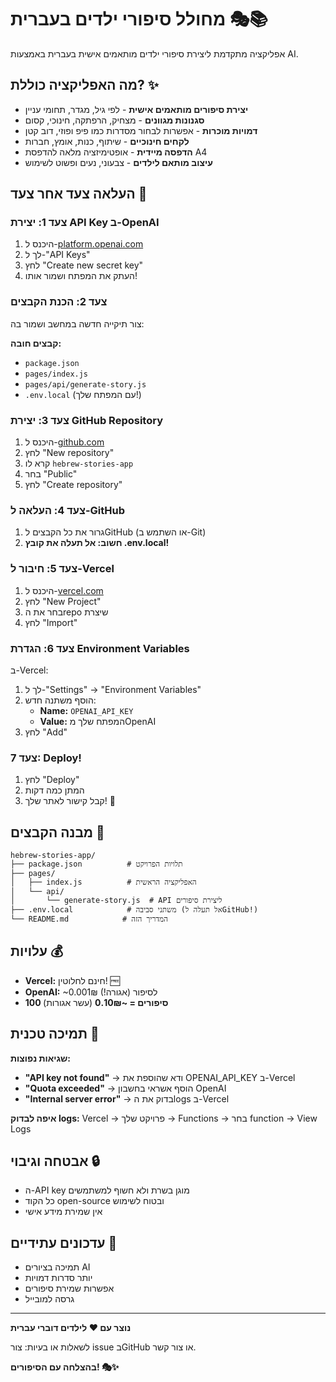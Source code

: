 # מחולל סיפורי ילדים בעברית 🎭📚

אפליקציה מתקדמת ליצירת סיפורי ילדים מותאמים אישית בעברית באמצעות AI.

## מה האפליקציה כוללת? ✨

- **יצירת סיפורים מותאמים אישית** - לפי גיל, מגדר, תחומי עניין
- **סגנונות מגוונים** - מצחיק, הרפתקה, חינוכי, קסום
- **דמויות מוכרות** - אפשרות לבחור מסדרות כמו פיפ ופוזי, דוב קטן
- **לקחים חינוכיים** - שיתוף, כנות, אומץ, חברות
- **הדפסה מיידית** - אופטימיזציה מלאה להדפסת A4
- **עיצוב מותאם לילדים** - צבעוני, נעים ופשוט לשימוש

## העלאה צעד אחר צעד 🚀

### צעד 1: יצירת API Key ב-OpenAI
1. היכנס ל-[platform.openai.com](https://platform.openai.com)
2. לך ל-"API Keys"
3. לחץ "Create new secret key"
4. העתק את המפתח ושמור אותו!

### צעד 2: הכנת הקבצים
צור תיקייה חדשה במחשב ושמור בה:

**קבצים חובה:**
- `package.json`
- `pages/index.js`
- `pages/api/generate-story.js`
- `.env.local` (עם המפתח שלך!)

### צעד 3: יצירת GitHub Repository
1. היכנס ל-[github.com](https://github.com)
2. לחץ "New repository"
3. קרא לו `hebrew-stories-app`
4. בחר "Public"
5. לחץ "Create repository"

### צעד 4: העלאה ל-GitHub
1. גרור את כל הקבצים לGitHub (או השתמש ב-Git)
2. **חשוב: אל תעלה את קובץ .env.local!**

### צעד 5: חיבור ל-Vercel
1. היכנס ל-[vercel.com](https://vercel.com)
2. לחץ "New Project"
3. בחר את הrepo שיצרת
4. לחץ "Import"

### צעד 6: הגדרת Environment Variables
ב-Vercel:
1. לך ל-"Settings" → "Environment Variables"
2. הוסף משתנה חדש:
   - **Name:** `OPENAI_API_KEY`
   - **Value:** המפתח שלך מOpenAI
3. לחץ "Add"

### צעד 7: Deploy!
1. לחץ "Deploy"
2. המתן כמה דקות
3. קבל קישור לאתר שלך! 🎉

## מבנה הקבצים 📁

```
hebrew-stories-app/
├── package.json          # תלויות הפרויקט
├── pages/
│   ├── index.js          # האפליקציה הראשית
│   └── api/
│       └── generate-story.js  # API ליצירת סיפורים
├── .env.local            # משתני סביבה (אל תעלה לGitHub!)
└── README.md            # המדריך הזה
```

## עלויות 💰

- **Vercel:** חינם לחלוטין! 🆓
- **OpenAI:** ~0.001₪ לסיפור (אגורה!)
- **100 סיפורים = ~0.10₪** (עשר אגורות)

## תמיכה טכנית 🔧

**שגיאות נפוצות:**
- **"API key not found"** → ודא שהוספת את OPENAI_API_KEY ב-Vercel
- **"Quota exceeded"** → הוסף אשראי בחשבון OpenAI
- **"Internal server error"** → בדוק את הlogs ב-Vercel

**איפה לבדוק logs:**
Vercel → פרויקט שלך → Functions → בחר function → View Logs

## אבטחה וגיבוי 🔒

- ה-API key מוגן בשרת ולא חשוף למשתמשים
- כל הקוד open-source ובטוח לשימוש
- אין שמירת מידע אישי

## עדכונים עתידיים 🔮

- תמיכה בציורים AI
- יותר סדרות דמויות
- אפשרות שמירת סיפורים
- גרסה למובייל

---

**נוצר עם ❤️ לילדים דוברי עברית**

לשאלות או בעיות: צור issue בGitHub או צור קשר.

**בהצלחה עם הסיפורים! 🎭✨**
